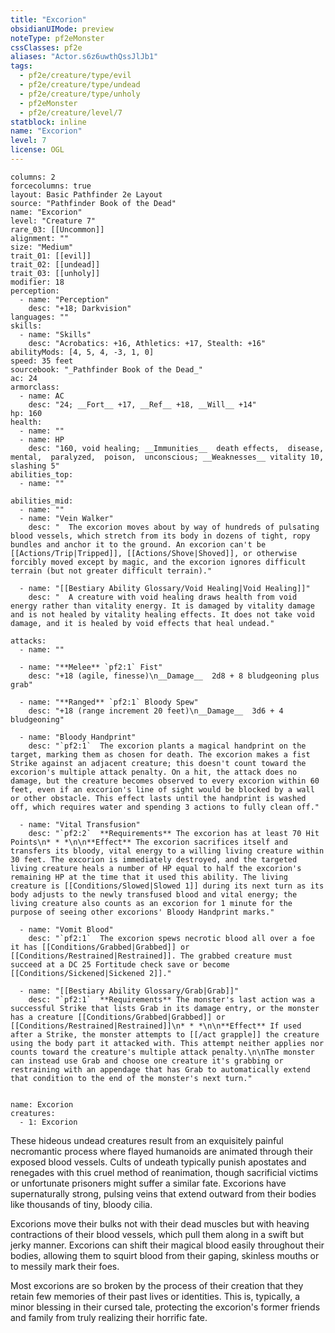 ```yaml
---
title: "Excorion"
obsidianUIMode: preview
noteType: pf2eMonster
cssClasses: pf2e
aliases: "Actor.s6z6uwthQssJlJb1" 
tags:
  - pf2e/creature/type/evil
  - pf2e/creature/type/undead
  - pf2e/creature/type/unholy
  - pf2eMonster
  - pf2e/creature/level/7
statblock: inline
name: "Excorion"
level: 7
license: OGL
---
```


```statblock
columns: 2
forcecolumns: true
layout: Basic Pathfinder 2e Layout
source: "Pathfinder Book of the Dead"
name: "Excorion"
level: "Creature 7"
rare_03: [[Uncommon]]
alignment: ""
size: "Medium"
trait_01: [[evil]]
trait_02: [[undead]]
trait_03: [[unholy]]
modifier: 18
perception:
  - name: "Perception"
    desc: "+18; Darkvision"
languages: ""
skills:
  - name: "Skills"
    desc: "Acrobatics: +16, Athletics: +17, Stealth: +16"
abilityMods: [4, 5, 4, -3, 1, 0]
speed: 35 feet
sourcebook: "_Pathfinder Book of the Dead_"
ac: 24
armorclass:
  - name: AC
    desc: "24; __Fort__ +17, __Ref__ +18, __Will__ +14"
hp: 160
health:
  - name: ""
  - name: HP
    desc: "160, void healing; __Immunities__  death effects,  disease,  mental,  paralyzed,  poison,  unconscious; __Weaknesses__ vitality 10, slashing 5"
abilities_top:
  - name: ""

abilities_mid:
  - name: ""
  - name: "Vein Walker"
    desc: "  The excorion moves about by way of hundreds of pulsating blood vessels, which stretch from its body in dozens of tight, ropy bundles and anchor it to the ground. An excorion can't be [[Actions/Trip|Tripped]], [[Actions/Shove|Shoved]], or otherwise forcibly moved except by magic, and the excorion ignores difficult terrain (but not greater difficult terrain)."

  - name: "[[Bestiary Ability Glossary/Void Healing|Void Healing]]"
    desc: "  A creature with void healing draws health from void energy rather than vitality energy. It is damaged by vitality damage and is not healed by vitality healing effects. It does not take void damage, and it is healed by void effects that heal undead."

attacks:
  - name: ""

  - name: "**Melee** `pf2:1` Fist"
    desc: "+18 (agile, finesse)\n__Damage__  2d8 + 8 bludgeoning plus grab"

  - name: "**Ranged** `pf2:1` Bloody Spew"
    desc: "+18 (range increment 20 feet)\n__Damage__  3d6 + 4 bludgeoning"

  - name: "Bloody Handprint"
    desc: "`pf2:1`  The excorion plants a magical handprint on the target, marking them as chosen for death. The excorion makes a fist Strike against an adjacent creature; this doesn't count toward the excorion's multiple attack penalty. On a hit, the attack does no damage, but the creature becomes observed to every excorion within 60 feet, even if an excorion's line of sight would be blocked by a wall or other obstacle. This effect lasts until the handprint is washed off, which requires water and spending 3 actions to fully clean off."

  - name: "Vital Transfusion"
    desc: "`pf2:2`  **Requirements** The excorion has at least 70 Hit Points\n* * *\n\n**Effect** The excorion sacrifices itself and transfers its bloody, vital energy to a willing living creature within 30 feet. The excorion is immediately destroyed, and the targeted living creature heals a number of HP equal to half the excorion's remaining HP at the time that it used this ability. The living creature is [[Conditions/Slowed|Slowed 1]] during its next turn as its body adjusts to the newly transfused blood and vital energy; the living creature also counts as an excorion for 1 minute for the purpose of seeing other excorions' Bloody Handprint marks."

  - name: "Vomit Blood"
    desc: "`pf2:1`  The excorion spews necrotic blood all over a foe it has [[Conditions/Grabbed|Grabbed]] or [[Conditions/Restrained|Restrained]]. The grabbed creature must succeed at a DC 25 Fortitude check save or become [[Conditions/Sickened|Sickened 2]]."

  - name: "[[Bestiary Ability Glossary/Grab|Grab]]"
    desc: "`pf2:1`  **Requirements** The monster's last action was a successful Strike that lists Grab in its damage entry, or the monster has a creature [[Conditions/Grabbed|Grabbed]] or [[Conditions/Restrained|Restrained]]\n* * *\n\n**Effect** If used after a Strike, the monster attempts to [[/act grapple]] the creature using the body part it attacked with. This attempt neither applies nor counts toward the creature's multiple attack penalty.\n\nThe monster can instead use Grab and choose one creature it's grabbing or restraining with an appendage that has Grab to automatically extend that condition to the end of the monster's next turn."
 
```

```encounter-table
name: Excorion
creatures:
  - 1: Excorion
```



These hideous undead creatures result from an exquisitely painful necromantic process where flayed humanoids are animated through their exposed blood vessels. Cults of undeath typically punish apostates and renegades with this cruel method of reanimation, though sacrificial victims or unfortunate prisoners might suffer a similar fate. Excorions have supernaturally strong, pulsing veins that extend outward from their bodies like thousands of tiny, bloody cilia.

Excorions move their bulks not with their dead muscles but with heaving contractions of their blood vessels, which pull them along in a swift but jerky manner. Excorions can shift their magical blood easily throughout their bodies, allowing them to squirt blood from their gaping, skinless mouths or to messily mark their foes.

Most excorions are so broken by the process of their creation that they retain few memories of their past lives or identities. This is, typically, a minor blessing in their cursed tale, protecting the excorion's former friends and family from truly realizing their horrific fate.

